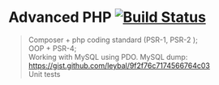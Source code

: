 # Advanced PHP [![Build Status](https://travis-ci.org/leybal/Advanced-PHP.svg?branch=dev)](https://travis-ci.org/leybal/Advanced-PHP)
> Composer + php coding standard (PSR-1, PSR-2  );<br/>
> OOP + PSR-4;<br/>
> Working with MySQL using PDO. MySQL dump: <a href="https://gist.github.com/leybal/9f2f76c7174566764c03">https://gist.github.com/leybal/9f2f76c7174566764c03</a><br/>
> Unit tests
